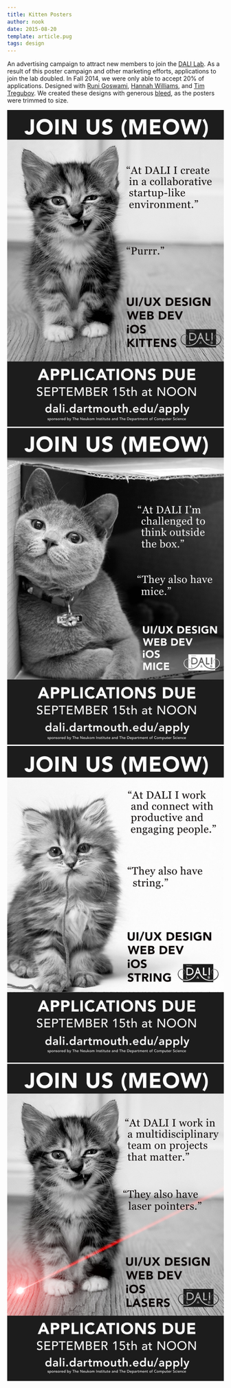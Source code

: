 ```yaml
---
title: Kitten Posters
author: nook
date: 2015-08-20
template: article.pug
tags: design
---
```


An advertising campaign to attract new members to join the [DALI Lab](http://dali.dartmouth.edu).  As a result of this poster campaign and other marketing efforts, applications to join the lab doubled.  In Fall 2014, we were only able to accept 20% of applications.  Designed with [Runi Goswami](http://www.runigoswami.com), [Hannah Williams](https://www.linkedin.com/in/hannahgwilliams14), and [Tim Tregubov](http://www.zingweb.com).  We created these designs with generous [bleed](https://en.wikipedia.org/wiki/Bleed_%28printing%29), as the posters were trimmed to size.

[![Original Kitten](kitteh_proto_PRINT_ME.jpg)](kitteh_proto_PRINT_ME.png) 
[![Box Kitten](kitteh_box_PRINT_ME.jpg)](kitteh_box_PRINT_ME.png) 
[![String Kitten](kitteh_string_PRINT_ME.jpg)](kitteh_string_PRINT_ME.png) 
[![Laser Kitten](kitteh_laser_PRINT_ME.jpg)](kitteh_laser_PRINT_ME.png) 
